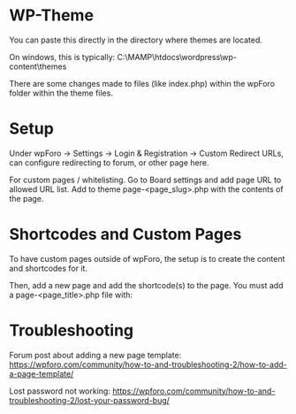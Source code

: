 # WP-Theme

You can paste this directly in the directory where themes are located.

On windows, this is typically: C:\MAMP\htdocs\wordpress\wp-content\themes

There are some changes made to files (like index.php) within the wpForo folder within the theme files.

# Setup

Under wpForo -> Settings -> Login & Registration -> Custom Redirect URLs,
can configure redirecting to forum, or other page here.

For custom pages / whitelisting. Go to Board settings and add page URL to allowed URL list.
Add to theme page-<page_slug>.php with the contents of the page.

# Shortcodes and Custom Pages

To have custom pages outside of wpForo, the setup is to create the content and shortcodes for it.

Then, add a new page and add the shortcode(s) to the page. You must add a page-<page_title>.php file with:
<?php
// Exit if accessed directly
if( ! defined( 'ABSPATH' ) ) exit;

wp_head();

get_header();

if ( have_posts() ) :
    while ( have_posts() ) :
        the_post();
        the_content();
    endwhile;
endif;

get_footer();
?>


# Troubleshooting
Forum post about adding a new page template:
https://wpforo.com/community/how-to-and-troubleshooting-2/how-to-add-a-page-template/

Lost password not working:
https://wpforo.com/community/how-to-and-troubleshooting-2/lost-your-password-bug/
